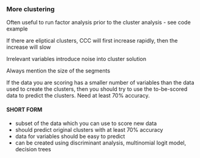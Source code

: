 ### More clustering
Often useful to run factor analysis prior to the cluster analysis - see code example

If there are eliptical clusters, CCC will first increase rapidly, then the increase will slow

Irrelevant variables introduce noise into cluster solution

Always mention the size of the segments

If the data you are scoring has a smaller number of variables than the data used to create the clusters, then you should try to use the to-be-scored data to predict the clusters.  Need at least 70% accuracy.

#### SHORT FORM
- subset of the data which you can use to score new data
- should predict original clusters with at least 70% accuracy
- data for variables should be easy to predict
- can be created using discriminant analysis, multinomial logit model, decision trees
